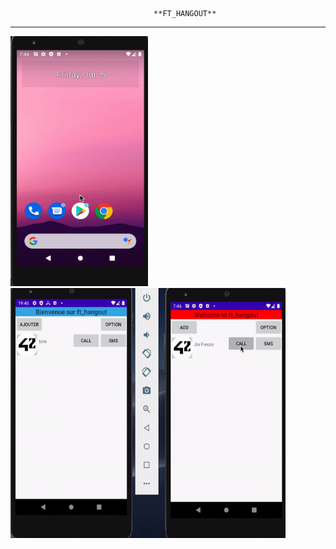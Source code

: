                                     **FT_HANGOUT**
<hr/>
<img src="ft_hangout.gif" width="220" height="400"/>

<img src="ft_hangout2.gif" width="440" height="400"/>

